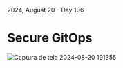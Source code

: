 <p>2024, August 20 - Day 106<br>

<h1>Secure GitOps</h1>

![Captura de tela 2024-08-20 191355](https://github.com/user-attachments/assets/51a6b4c4-223b-442f-af89-31743bc0e5e8)
